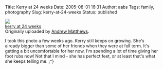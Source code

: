 Title: Kerry at 24 weeks
Date: 2005-08-01 16:31
Author: aabs
Tags: family, photography
Slug: kerry-at-24-weeks
Status: published

[![](http://photos22.flickr.com/30205906_b331f12973_m.jpg)](http://www.flickr.com/photos/aabs/30205906/ "photo sharing")  
[kerry at 24 weeks](http://www.flickr.com/photos/aabs/30205906/)  
Originally uploaded by [Andrew Matthews](http://www.flickr.com/people/aabs/).

I took this photo a few weeks ago. Kerry still keeps on growing. She's already bigger than some of her friends when they were at full term. It's getting a bit uncomfortable for her now. I'm spending a lot of time giving her foot rubs now! Not that I mind - she has perfect feet, or at least that's what she keeps telling me. ;\^}
